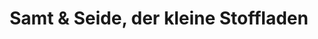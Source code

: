 ---
title: "Samt & Seide, der kleine Stoffladen"
url: /neustadt-am-ruebenberge/samt-und-seide-der-kleine-stoffladen/
shop: Textil
---